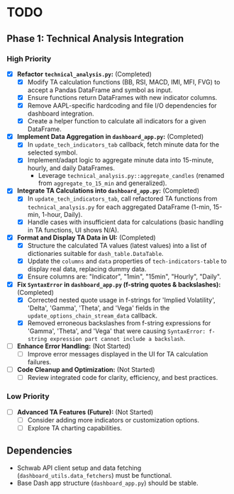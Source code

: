 # TODO

## Phase 1: Technical Analysis Integration

### High Priority
- [X] **Refactor `technical_analysis.py`:** (Completed)
  - [X] Modify TA calculation functions (BB, RSI, MACD, IMI, MFI, FVG) to accept a Pandas DataFrame and symbol as input.
  - [X] Ensure functions return DataFrames with new indicator columns.
  - [X] Remove AAPL-specific hardcoding and file I/O dependencies for dashboard integration.
  - [X] Create a helper function to calculate all indicators for a given DataFrame.
- [X] **Implement Data Aggregation in `dashboard_app.py`:** (Completed)
  - [X] In `update_tech_indicators_tab` callback, fetch minute data for the selected symbol.
  - [X] Implement/adapt logic to aggregate minute data into 15-minute, hourly, and daily DataFrames.
    - Leverage `technical_analysis.py::aggregate_candles` (renamed from `aggregate_to_15_min` and generalized).
- [X] **Integrate TA Calculations into `dashboard_app.py`:** (Completed)
  - [X] In `update_tech_indicators_tab`, call refactored TA functions from `technical_analysis.py` for each aggregated DataFrame (1-min, 15-min, 1-hour, Daily).
  - [X] Handle cases with insufficient data for calculations (basic handling in TA functions, UI shows N/A).
- [X] **Format and Display TA Data in UI:** (Completed)
  - [X] Structure the calculated TA values (latest values) into a list of dictionaries suitable for `dash_table.DataTable`.
  - [X] Update the `columns` and `data` properties of `tech-indicators-table` to display real data, replacing dummy data.
  - [X] Ensure columns are: "Indicator", "1min", "15min", "Hourly", "Daily".
- [X] **Fix `SyntaxError` in `dashboard_app.py` (f-string quotes & backslashes):** (Completed)
  - [X] Corrected nested quote usage in f-strings for 'Implied Volatility', 'Delta', 'Gamma', 'Theta', and 'Vega' fields in the `update_options_chain_stream_data` callback.
  - [X] Removed erroneous backslashes from f-string expressions for 'Gamma', 'Theta', and 'Vega' that were causing `SyntaxError: f-string expression part cannot include a backslash`.
- [ ] **Enhance Error Handling:** (Not Started)
  - [ ] Improve error messages displayed in the UI for TA calculation failures.
- [ ] **Code Cleanup and Optimization:** (Not Started)
  - [ ] Review integrated code for clarity, efficiency, and best practices.

### Low Priority
- [ ] **Advanced TA Features (Future):** (Not Started)
  - [ ] Consider adding more indicators or customization options.
  - [ ] Explore TA charting capabilities.

## Dependencies
- Schwab API client setup and data fetching (`dashboard_utils.data_fetchers`) must be functional.
- Base Dash app structure (`dashboard_app.py`) should be stable.

